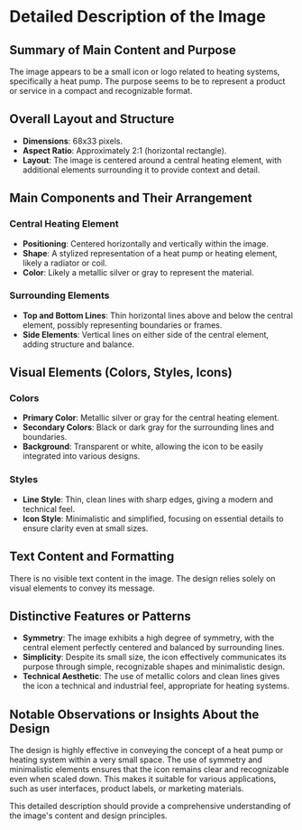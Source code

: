 # Detailed Description of the Image

## Summary of Main Content and Purpose
The image appears to be a small icon or logo related to heating systems, specifically a heat pump. The purpose seems to be to represent a product or service in a compact and recognizable format.

## Overall Layout and Structure
- **Dimensions**: 68x33 pixels.
- **Aspect Ratio**: Approximately 2:1 (horizontal rectangle).
- **Layout**: The image is centered around a central heating element, with additional elements surrounding it to provide context and detail.

## Main Components and Their Arrangement

### Central Heating Element
- **Positioning**: Centered horizontally and vertically within the image.
- **Shape**: A stylized representation of a heat pump or heating element, likely a radiator or coil.
- **Color**: Likely a metallic silver or gray to represent the material.

### Surrounding Elements
- **Top and Bottom Lines**: Thin horizontal lines above and below the central element, possibly representing boundaries or frames.
- **Side Elements**: Vertical lines on either side of the central element, adding structure and balance.

## Visual Elements (Colors, Styles, Icons)

### Colors
- **Primary Color**: Metallic silver or gray for the central heating element.
- **Secondary Colors**: Black or dark gray for the surrounding lines and boundaries.
- **Background**: Transparent or white, allowing the icon to be easily integrated into various designs.

### Styles
- **Line Style**: Thin, clean lines with sharp edges, giving a modern and technical feel.
- **Icon Style**: Minimalistic and simplified, focusing on essential details to ensure clarity even at small sizes.

## Text Content and Formatting

There is no visible text content in the image. The design relies solely on visual elements to convey its message.

## Distinctive Features or Patterns
- **Symmetry**: The image exhibits a high degree of symmetry, with the central element perfectly centered and balanced by surrounding lines.
- **Simplicity**: Despite its small size, the icon effectively communicates its purpose through simple, recognizable shapes and minimalistic design.
- **Technical Aesthetic**: The use of metallic colors and clean lines gives the icon a technical and industrial feel, appropriate for heating systems.

## Notable Observations or Insights About the Design
The design is highly effective in conveying the concept of a heat pump or heating system within a very small space. The use of symmetry and minimalistic elements ensures that the icon remains clear and recognizable even when scaled down. This makes it suitable for various applications, such as user interfaces, product labels, or marketing materials.

This detailed description should provide a comprehensive understanding of the image's content and design principles.